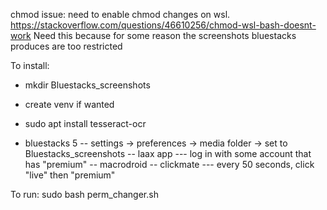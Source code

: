 chmod issue: 
need to enable chmod changes on wsl.
https://stackoverflow.com/questions/46610256/chmod-wsl-bash-doesnt-work
Need this because for some reason the screenshots bluestacks produces are too restricted



To install: 
- mkdir Bluestacks_screenshots 
- create venv if wanted

- sudo apt install tesseract-ocr

- bluestacks 5
-- settings -> preferences -> media folder -> set to Bluestacks_screenshots
-- laax app
--- log in with some account that has "premium" 
-- macrodroid
-- clickmate
--- every 50 seconds, click "live" then "premium"


To run:
sudo bash perm_changer.sh
